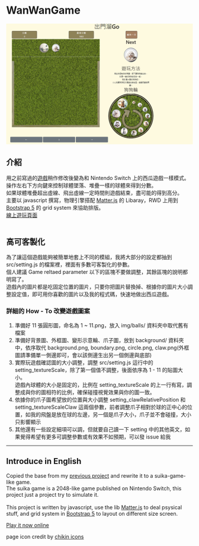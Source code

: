 # WanWanGame

<img src="./img/readme/sample1.png" width="700"></img>

## 介紹

用之前寫過的[遊戲](https://github.com/AhChao/MatterJSPractice/tree/main/Day/Day29)稍作修改後變為和 Nintendo Switch 上的西瓜遊戲一樣模式。<br>
操作左右下方向鍵來控制球體墜落、堆疊一樣的球體來得到分數。<br>
如果球體堆疊超出虛線、飛出虛線一定時間則遊戲結束，盡可能的得到高分。<br>
主要以 javascript 撰寫，物理引擎搭配 [Matter.js](https://github.com/liabru/matter-js) 的 Libaray，RWD 上用到 [Bootstrap 5](https://getbootstrap.com/docs/5.0/utilities/display/) 的 grid system 來協助排版。<br>
[線上遊玩頁面](https://ahchao.github.io/WanWanGame/)<br>
<br>

## 高可客製化

為了讓這個遊戲能夠被簡單地套上不同的模組，我將大部分的設定都抽到 src/setting.js 的檔案裡，裡面有多數可客製化的參數。<br>
個人建議 Game reltaed parameter 以下的區塊不要做調整，其餘區塊的說明都明寫了。<br>
遊戲內的圖片都是吃固定位置的圖片，只要你把圖片替換掉、根據你的圖片大小調整設定值，即可用你喜歡的圖片以及我的程式碼，快速地做出西瓜遊戲。<br>

### 詳細的 How - To 改變遊戲圖案

1. 準備好 11 張圓形圖，命名為 1 ~ 11.png，放入 img/balls/ 資料夾中取代舊有檔案
2. 準備好背景圖、外框圖、變形示意輪、爪子圖，放到 background/ 資料夾中，依序取代 background.png, boundary.png, circle.png, claw.png(外框圖請準備單一側邊即可，會以該側邊生出另一個側邊與底部)
3. 實際玩遊戲確認圖的大小調整，調整 src/setting.js 這行中的 setting_textureScale，除了第一個值不調整，後面依序為 1 - 11 的貼圖大小。<br>遊戲內球體的大小是固定的，比例在 setting_textureScale 的上一行有寫，調整成與你的圖相符的比例，確保碰撞視覺效果與你的圖一致。
4. 依據你的爪子圖希望放的位置與大小調整 setting_clawRelativePosition 和 setting_textureScaleClaw 這兩個參數，前者調整爪子相對於球的正中心的位置，如我的飛盤是放在球的左邊，另一個是爪子大小，爪子並不會碰撞，大小只影響顯示
5. 其他還有一些設定細項可以調，但就要自己讀一下 setting 中的其他英文，如果覺得希望有更多可調整參數或有效果不如預期，可以發 issue 給我

---

## Introduce in English

Copied the base from my [previous project](https://github.com/AhChao/MatterJSPractice/tree/main/Day/Day29) and rewrite it to a suika-game-like game.<br>
The suika game is a 2048-like game published on Nintendo Switch, this project just a project try to simulate it.<br>
<br>
This project is written by javascript, use the lib [Matter.js](https://github.com/liabru/matter-js) to deal psysical stuff, and grid system in [Bootstrap 5](https://getbootstrap.com/docs/5.0/utilities/display/) to layout on different size screen.<br>

[Play it now online](https://ahchao.github.io/WanWanGame/)<br>

page icon credit by [chikin icons](https://www.svgrepo.com/svg/441623/dog-walking)
